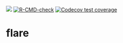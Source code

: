 <!-- badges: start -->
[![](http://github-actions.40ants.com/tadhg-moore/flare-1/tree/ler/matrix.svg)](https://github.com/tadhg-moore/flare-1/tree/ler)
  [![R-CMD-check](https://github.com/tadhg-moore/flare-1/workflows/R-CMD-check/badge.svg)](https://github.com/tadhg-moore/flare-1/actions)
[![Codecov test coverage](https://codecov.io/gh/tadhg-moore/flare-1/branch/ler/graph/badge.svg)](https://codecov.io/gh/tadhg-moore/flare-1?branch=ler)
<!-- badges: end -->

# flare
